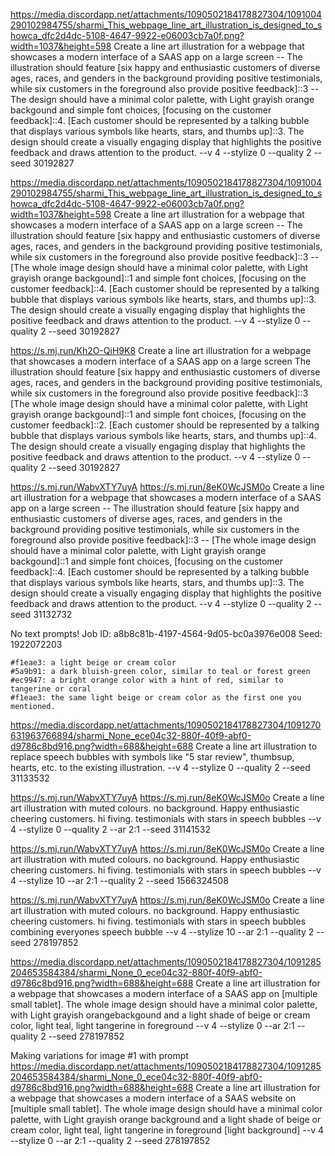 https://media.discordapp.net/attachments/1090502184178827304/1091004290102984755/sharmi_This_webpage_line_art_illustration_is_designed_to_showca_dfc2d4dc-5108-4647-9922-e06003cb7a0f.png?width=1037&height=598 Create a line art illustration for a webpage that showcases a modern interface of a SAAS app on a large screen -- The illustration should feature [six happy and enthusiastic customers of diverse ages, races, and genders in the background providing positive testimonials, while six customers in the foreground also provide positive feedback]::3 -- The design should have a minimal color palette, with Light grayish orange backgound and simple font choices, [focusing on the customer feedback]::4. [Each customer should be represented by a talking bubble that displays various symbols like hearts, stars, and thumbs up]::3. The design should create a visually engaging display that highlights the positive feedback and draws attention to the product.   --v 4 --stylize 0 --quality 2 --seed 30192827




https://media.discordapp.net/attachments/1090502184178827304/1091004290102984755/sharmi_This_webpage_line_art_illustration_is_designed_to_showca_dfc2d4dc-5108-4647-9922-e06003cb7a0f.png?width=1037&height=598 Create a line art illustration for a webpage that showcases a modern interface of a SAAS app on a large screen -- The illustration should feature [six happy and enthusiastic customers of diverse ages, races, and genders in the background providing positive testimonials, while six customers in the foreground also provide positive feedback]::3 -- [The whole image design should have a minimal color palette, with Light grayish orange backgound]::1 and simple font choices, [focusing on the customer feedback]::4. [Each customer should be represented by a talking bubble that displays various symbols like hearts, stars, and thumbs up]::3. The design should create a visually engaging display that highlights the positive feedback and draws attention to the product.   --v 4 --stylize 0 --quality 2 --seed 30192827



https://s.mj.run/Kh2O-QiH9K8 Create a line art illustration for a webpage that showcases a modern interface of a SAAS app on a large screen The illustration should feature [six happy and enthusiastic customers of diverse ages, races, and genders in the background providing positive testimonials, while six customers in the foreground also provide positive feedback]::3 [The whole image design should have a minimal color palette, with Light grayish orange backgound]::1 and simple font choices, [focusing on the customer feedback]::2. [Each customer should be represented by a talking bubble that displays various symbols like hearts, stars, and thumbs up]::4. The design should create a visually engaging display that highlights the positive feedback and draws attention to the product. --v 4 --stylize 0 --quality 2 --seed 30192827 


https://s.mj.run/WabvXTY7uyA https://s.mj.run/8eK0WcJSM0o Create a line art illustration for a webpage that showcases a modern interface of a SAAS app on a large screen -- The illustration should feature [six happy and enthusiastic customers of diverse ages, races, and genders in the background providing positive testimonials, while six customers in the foreground also provide positive feedback]::3 -- [The whole image design should have a minimal color palette, with Light grayish orange backgound]::1 and simple font choices, [focusing on the customer feedback]::4. [Each customer should be represented by a talking bubble that displays various symbols like hearts, stars, and thumbs up]::3. The design should create a visually engaging display that highlights the positive feedback and draws attention to the product.   --v 4 --stylize 0 --quality 2 --seed 31132732


No text prompts!
Job ID: a8b8c81b-4197-4564-9d05-bc0a3976e008
Seed: 1922072203

    #f1eae3: a light beige or cream color
    #5a9b91: a dark bluish-green color, similar to teal or forest green
    #ec9947: a bright orange color with a hint of red, similar to tangerine or coral
    #f1eae3: the same light beige or cream color as the first one you mentioned.

https://media.discordapp.net/attachments/1090502184178827304/1091270631963766894/sharmi_None_ece04c32-880f-40f9-abf0-d9786c8bd916.png?width=688&height=688 Create a line art illustration to replace speech bubbles with symbols like "5 star review", thumbsup, hearts, etc. to the existing illustration. --v 4 --stylize 0 --quality 2 --seed 31133532

https://s.mj.run/WabvXTY7uyA https://s.mj.run/8eK0WcJSM0o 
Create a line art illustration  with muted colours. no background. Happy enthusiastic cheering customers. hi fiving. testimonials with stars in speech bubbles --v 4 --stylize 0 --quality 2 --ar 2:1 --seed 31141532


https://s.mj.run/WabvXTY7uyA https://s.mj.run/8eK0WcJSM0o Create a line art illustration with muted colours. no background. Happy enthusiastic cheering customers. hi fiving. testimonials with stars in speech bubbles --v 4 --stylize 10 --ar 2:1 --quality 2 --seed 1566324508

https://s.mj.run/WabvXTY7uyA https://s.mj.run/8eK0WcJSM0o Create a line art illustration with muted colours. no background. Happy enthusiastic cheering customers. hi fiving. testimonials with stars in speech bubbles combining everyones speech bubble --v 4 --stylize 10 --ar 2:1 --quality 2 --seed 278197852


 https://media.discordapp.net/attachments/1090502184178827304/1091285204653584384/sharmi_None_0_ece04c32-880f-40f9-abf0-d9786c8bd916.png?width=688&height=688 Create a line art illustration for a webpage that showcases a modern interface of a SAAS app on [multiple small tablet]. The whole image design should have a minimal color palette, with Light grayish orangebackgound and a light shade of beige or cream color, light teal, light tangerine in foreground --v 4 --stylize 0 --ar 2:1 --quality 2 --seed 278197852


  Making variations for image #1 with prompt https://media.discordapp.net/attachments/1090502184178827304/1091285204653584384/sharmi_None_0_ece04c32-880f-40f9-abf0-d9786c8bd916.png?width=688&height=688 Create a line art illustration for a webpage that showcases a modern interface of a SAAS website on [multiple small tablet]. The whole image design should have a minimal color palette, with Light grayish orange background and a light shade of beige or cream color, light teal, light tangerine in foreground [light background] --v 4 --stylize 0 --ar 2:1 --quality 2 --seed 278197852 

  